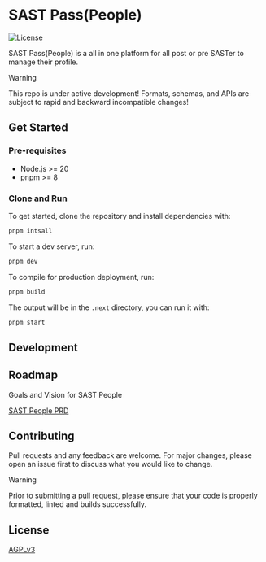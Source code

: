# SAST Pass(People)

[![License](https://img.shields.io/badge/license-AGPLv3-blue.svg)](https://choosealicense.com/licenses/agpl-3.0/)

SAST Pass(People) is a all in one platform for all post or pre SASTer to manage their profile.

> [!WARNING]
> This repo is under active development! Formats, schemas, and APIs are subject to rapid and backward incompatible changes!

## Get Started

### Pre-requisites

- Node.js >= 20
- pnpm >= 8

### Clone and Run

To get started, clone the repository and install dependencies with:

```bash
pnpm intsall
```

To start a dev server, run:

```bash
pnpm dev
```

To compile for production deployment, run:

```bash
pnpm build
```

The output will be in the `.next` directory, you can run it with:

```bash
pnpm start
```

## Development

## Roadmap

Goals and Vision for SAST People

[SAST People PRD](https://njupt-sast.feishu.cn/wiki/BVcSwcRu2ixn84k5yjFcnaYInkg?from=from_copylink)

## Contributing

Pull requests and any feedback are welcome. For major changes, please open an issue first to discuss what you would like to change.

> [!warning]
> Prior to submitting a pull request, please ensure that your code is properly formatted, linted and builds successfully.

## License

[AGPLv3](https://choosealicense.com/licenses/agpl-3.0/)
